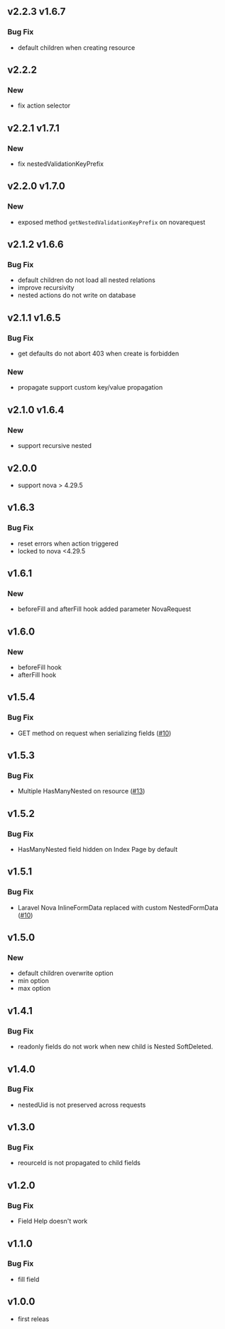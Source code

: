 ## v2.2.3 v1.6.7

### Bug Fix

-   default children when creating resource

## v2.2.2

### New

-   fix action selector

## v2.2.1 v1.7.1

### New

-   fix nestedValidationKeyPrefix

## v2.2.0 v1.7.0

### New

-   exposed method `getNestedValidationKeyPrefix` on novarequest

## v2.1.2 v1.6.6

### Bug Fix

-   default children do not load all nested relations
-   improve recursivity
-   nested actions do not write on database

## v2.1.1 v1.6.5

### Bug Fix

-   get defaults do not abort 403 when create is forbidden

### New

-   propagate support custom key/value propagation

## v2.1.0 v1.6.4

### New

-   support recursive nested

## v2.0.0

-   support nova > 4.29.5

## v1.6.3

### Bug Fix

-   reset errors when action triggered
-   locked to nova <4.29.5

## v1.6.1

### New

-   beforeFill and afterFill hook added parameter NovaRequest

## v1.6.0

### New

-   beforeFill hook
-   afterFill hook

## v1.5.4

### Bug Fix

-   GET method on request when serializing fields ([#10](https://github.com/Lupennat/nova-nested-many/issues/10))

## v1.5.3

### Bug Fix

-   Multiple HasManyNested on resource ([#13](https://github.com/Lupennat/nova-nested-many/issues/13))

## v1.5.2

### Bug Fix

-   HasManyNested field hidden on Index Page by default

## v1.5.1

### Bug Fix

-   Laravel Nova InlineFormData replaced with custom NestedFormData ([#10](https://github.com/Lupennat/nova-nested-many/issues/10))

## v1.5.0

### New

-   default children overwrite option
-   min option
-   max option

## v1.4.1

### Bug Fix

-   readonly fields do not work when new child is Nested SoftDeleted.

## v1.4.0

### Bug Fix

-   nestedUid is not preserved across requests

## v1.3.0

### Bug Fix

-   reourceId is not propagated to child fields

## v1.2.0

### Bug Fix

-   Field Help doesn't work

## v1.1.0

### Bug Fix

-   fill field

## v1.0.0

-   first releas
